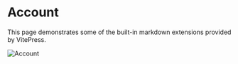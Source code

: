 # Account

This page demonstrates some of the built-in markdown extensions provided by VitePress.

![Account](/account.png)

